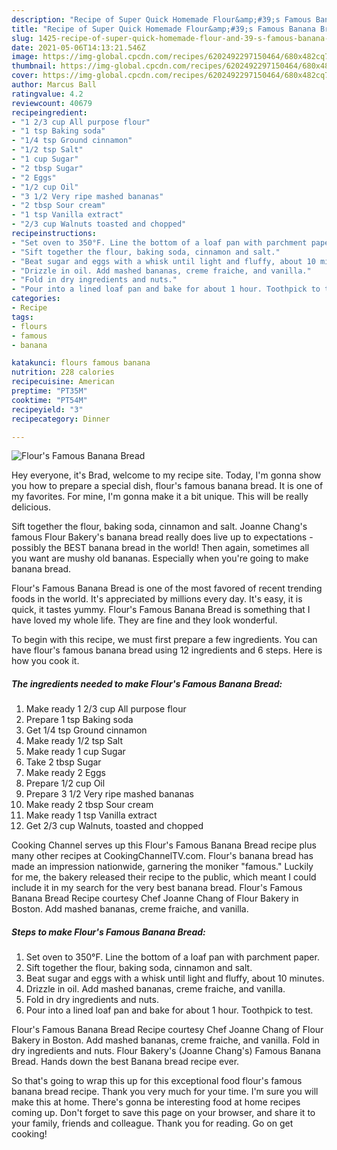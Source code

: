 ```yaml
---
description: "Recipe of Super Quick Homemade Flour&amp;#39;s Famous Banana Bread"
title: "Recipe of Super Quick Homemade Flour&amp;#39;s Famous Banana Bread"
slug: 1425-recipe-of-super-quick-homemade-flour-and-39-s-famous-banana-bread
date: 2021-05-06T14:13:21.546Z
image: https://img-global.cpcdn.com/recipes/6202492297150464/680x482cq70/flours-famous-banana-bread-recipe-main-photo.jpg
thumbnail: https://img-global.cpcdn.com/recipes/6202492297150464/680x482cq70/flours-famous-banana-bread-recipe-main-photo.jpg
cover: https://img-global.cpcdn.com/recipes/6202492297150464/680x482cq70/flours-famous-banana-bread-recipe-main-photo.jpg
author: Marcus Ball
ratingvalue: 4.2
reviewcount: 40679
recipeingredient:
- "1 2/3 cup All purpose flour"
- "1 tsp Baking soda"
- "1/4 tsp Ground cinnamon"
- "1/2 tsp Salt"
- "1 cup Sugar"
- "2 tbsp Sugar"
- "2 Eggs"
- "1/2 cup Oil"
- "3 1/2 Very ripe mashed bananas"
- "2 tbsp Sour cream"
- "1 tsp Vanilla extract"
- "2/3 cup Walnuts toasted and chopped"
recipeinstructions:
- "Set oven to 350°F. Line the bottom of a loaf pan with parchment paper."
- "Sift together the flour, baking soda, cinnamon and salt."
- "Beat sugar and eggs with a whisk until light and fluffy, about 10 minutes."
- "Drizzle in oil. Add mashed bananas, creme fraiche, and vanilla."
- "Fold in dry ingredients and nuts."
- "Pour into a lined loaf pan and bake for about 1 hour. Toothpick to test."
categories:
- Recipe
tags:
- flours
- famous
- banana

katakunci: flours famous banana 
nutrition: 228 calories
recipecuisine: American
preptime: "PT35M"
cooktime: "PT54M"
recipeyield: "3"
recipecategory: Dinner

---
```



![Flour&#39;s Famous Banana Bread](https://img-global.cpcdn.com/recipes/6202492297150464/680x482cq70/flours-famous-banana-bread-recipe-main-photo.jpg)

Hey everyone, it's Brad, welcome to my recipe site. Today, I'm gonna show you how to prepare a special dish, flour&#39;s famous banana bread. It is one of my favorites. For mine, I'm gonna make it a bit unique. This will be really delicious.

Sift together the flour, baking soda, cinnamon and salt. Joanne Chang&#39;s famous Flour Bakery&#39;s banana bread really does live up to expectations - possibly the BEST banana bread in the world! Then again, sometimes all you want are mushy old bananas. Especially when you&#39;re going to make banana bread.

Flour&#39;s Famous Banana Bread is one of the most favored of recent trending foods in the world. It's appreciated by millions every day. It's easy, it is quick, it tastes yummy. Flour&#39;s Famous Banana Bread is something that I have loved my whole life. They are fine and they look wonderful.


To begin with this recipe, we must first prepare a few ingredients. You can have flour&#39;s famous banana bread using 12 ingredients and 6 steps. Here is how you cook it.

<!--inarticleads1-->

##### The ingredients needed to make Flour&#39;s Famous Banana Bread:

1. Make ready 1 2/3 cup All purpose flour
1. Prepare 1 tsp Baking soda
1. Get 1/4 tsp Ground cinnamon
1. Make ready 1/2 tsp Salt
1. Make ready 1 cup Sugar
1. Take 2 tbsp Sugar
1. Make ready 2 Eggs
1. Prepare 1/2 cup Oil
1. Prepare 3 1/2 Very ripe mashed bananas
1. Make ready 2 tbsp Sour cream
1. Make ready 1 tsp Vanilla extract
1. Get 2/3 cup Walnuts, toasted and chopped


Cooking Channel serves up this Flour&#39;s Famous Banana Bread recipe plus many other recipes at CookingChannelTV.com. Flour&#39;s banana bread has made an impression nationwide, garnering the moniker &#34;famous.&#34; Luckily for me, the bakery released their recipe to the public, which meant I could include it in my search for the very best banana bread. Flour&#39;s Famous Banana Bread Recipe courtesy Chef Joanne Chang of Flour Bakery in Boston. Add mashed bananas, creme fraiche, and vanilla. 

<!--inarticleads2-->

##### Steps to make Flour&#39;s Famous Banana Bread:

1. Set oven to 350°F. Line the bottom of a loaf pan with parchment paper.
1. Sift together the flour, baking soda, cinnamon and salt.
1. Beat sugar and eggs with a whisk until light and fluffy, about 10 minutes.
1. Drizzle in oil. Add mashed bananas, creme fraiche, and vanilla.
1. Fold in dry ingredients and nuts.
1. Pour into a lined loaf pan and bake for about 1 hour. Toothpick to test.


Flour&#39;s Famous Banana Bread Recipe courtesy Chef Joanne Chang of Flour Bakery in Boston. Add mashed bananas, creme fraiche, and vanilla. Fold in dry ingredients and nuts. Flour Bakery&#39;s (Joanne Chang&#39;s) Famous Banana Bread. Hands down the best Banana bread recipe ever. 

So that's going to wrap this up for this exceptional food flour&#39;s famous banana bread recipe. Thank you very much for your time. I'm sure you will make this at home. There's gonna be interesting food at home recipes coming up. Don't forget to save this page on your browser, and share it to your family, friends and colleague. Thank you for reading. Go on get cooking!

